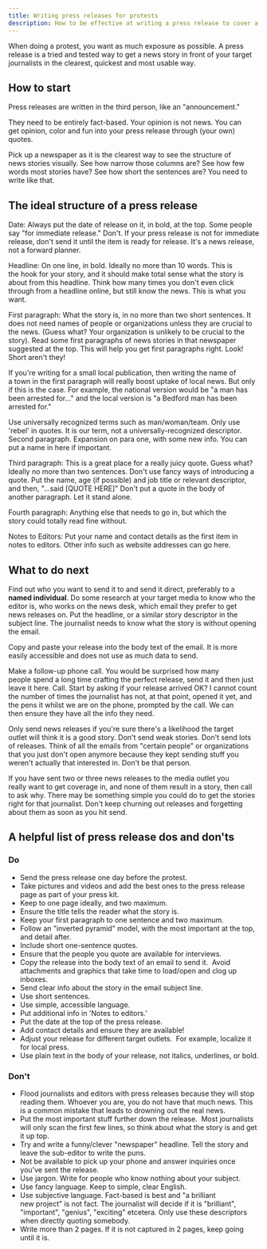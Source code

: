 ```yaml
---
title: Writing press releases for protests
description: How to be effective at writing a press release to cover a protest.
---
```


When doing a protest, you want as much exposure as possible.
A press release is a tried and tested way to get a news story in front of your target journalists in the clearest, quickest and most usable way.

## How to start

Press releases are written in the third person, like an "announcement."

They need to be entirely fact-based. Your opinion is not news. You can get opinion, color and fun into your press release through (your own) quotes.

Pick up a newspaper as it is the clearest way to see the structure of news stories visually. See how narrow those columns are? See how few words most stories have? See how short the sentences are? You need to write like that.

## The ideal structure of a press release

Date: Always put the date of release on it, in bold, at the top. Some people say "for immediate release." Don't. If your press release is not for immediate release, don't send it until the item is ready for release. It's a news release, not a forward planner.

Headline: On one line, in bold. Ideally no more than 10 words. This is the hook for your story, and it should make total sense what the story is about from this headline. Think how many times you don't even click through from a headline online, but still know the news. This is what you want.

First paragraph: What the story is, in no more than two short sentences. It does not need names of people or organizations unless they are crucial to the news. (Guess what? Your organization is unlikely to be crucial to the story). Read some first paragraphs of news stories in that newspaper suggested at the top. This will help you get first paragraphs right. Look! Short aren't they!

If you're writing for a small local publication, then writing the name of a town in the first paragraph will really boost uptake of local news. But only if this is the case. For example, the national version would be "a man has been arrested for..." and the local version is "a Bedford man has been arrested for."

Use universally recognized terms such as man/woman/team. Only use 'rebel' in quotes. It is our term, not a universally-recognized descriptor.  Second paragraph. Expansion on para one, with some new info. You can put a name in here if important.

Third paragraph: This is a great place for a really juicy quote. Guess what?  Ideally no more than two sentences. Don't use fancy ways of introducing a quote. Put the name, age (if possible) and job title or relevant descriptor, and then, "...said [QUOTE HERE]" Don't put a quote in the body of another paragraph. Let it stand alone.

Fourth paragraph: Anything else that needs to go in, but which the story could totally read fine without.

Notes to Editors: Put your name and contact details as the first item in notes to editors. Other info such as website addresses can go here.

## What to do next

Find out who you want to send it to and send it direct, preferably to a **named individual**.
Do some research at your target media to know who the editor is, who works on the news desk, which email they prefer to get news releases on.
Put the headline, or a similar story descriptor in the subject line. The journalist needs to know what the story is without opening the email.

Copy and paste your release into the body text of the email. It is more easily accessible and does not use as much data to send.

Make a follow-up phone call. You would be surprised how many people spend a long time crafting the perfect release, send it and then just leave it here. Call. Start by asking if your release arrived OK? I cannot count the number of times the journalist has not, at that point, opened it yet, and the pens it whilst we are on the phone, prompted by the call. We can then ensure they have all the info they need.

Only send news releases if you're sure there's a likelihood the target outlet will think it is a good story. Don't send weak stories. Don't send lots of releases. Think of all the emails from "certain people" or organizations that you just don't open anymore because they kept sending stuff you weren't actually that interested in. Don't be that person.

If you have sent two or three news releases to the media outlet you really want to get coverage in, and none of them result in a story, then call to ask why. There may be something simple you could do to get the stories right for that journalist. Don't keep churning out releases and forgetting about them as soon as you hit send.

## A helpful list of press release dos and don'ts

### Do

- Send the press release one day before the protest.
- Take pictures and videos and add the best ones to the press release page as part of your press kit.
- Keep to one page ideally, and two maximum.
- Ensure the title tells the reader what the story is.
- Keep your first paragraph to one sentence and two maximum.
- Follow an "inverted pyramid" model, with the most important at the top, and detail after.
- Include short one-sentence quotes.
- Ensure that the people you quote are available for interviews.
- Copy the release into the body text of an email to send it.  Avoid attachments and graphics that take time to load/open and clog up inboxes.
- Send clear info about the story in the email subject line.
- Use short sentences.
- Use simple, accessible language.
- Put additional info in 'Notes to editors.'
- Put the date at the top of the press release.
- Add contact details and ensure they are available!
- Adjust your release for different target outlets.  For example, localize it for local press.
- Use plain text in the body of your release, not italics, underlines, or bold.

### Don't

- Flood journalists and editors with press releases because they will stop reading them. Whoever you are, you do not have that much news. This is a common mistake that leads to drowning out the real news.
- Put the most important stuff further down the release.  Most journalists will only scan the first few lines, so think about what the story is and get it up top.
- Try and write a funny/clever "newspaper" headline. Tell the story and leave the sub-editor to write the puns.
- Not be available to pick up your phone and answer inquiries once you've sent the release.
- Use jargon. Write for people who know nothing about your subject.
- Use fancy language. Keep to simple, clear English.
- Use subjective language. Fact-based is best and "a brilliant new project" is not fact. The journalist will decide if it is "brilliant", "important", "genius", "exciting" etcetera. Only use these descriptors when directly quoting somebody.
- Write more than 2 pages. If it is not captured in 2 pages, keep going until it is.

